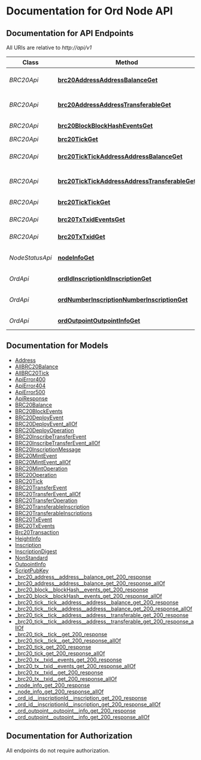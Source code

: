 # Documentation for Ord Node API

<a name="documentation-for-api-endpoints"></a>
## Documentation for API Endpoints

All URIs are relative to *http://api/v1*

| Class | Method | HTTP request | Description |
|------------ | ------------- | ------------- | -------------|
| *BRC20Api* | [**brc20AddressAddressBalanceGet**](Apis/BRC20Api.md#brc20addressaddressbalanceget) | **GET** /brc20/address/{address}/balance | Get brc20 balance by btc address |
*BRC20Api* | [**brc20AddressAddressTransferableGet**](Apis/BRC20Api.md#brc20addressaddresstransferableget) | **GET** /brc20/address/{address}/transferable | Get brc20 transferable by btc address |
*BRC20Api* | [**brc20BlockBlockHashEventsGet**](Apis/BRC20Api.md#brc20blockblockhasheventsget) | **GET** /brc20/block/{blockHash}/events | Get brc20 block by blockHash |
*BRC20Api* | [**brc20TickGet**](Apis/BRC20Api.md#brc20tickget) | **GET** /brc20/tick | Get brc20 tick list |
*BRC20Api* | [**brc20TickTickAddressAddressBalanceGet**](Apis/BRC20Api.md#brc20ticktickaddressaddressbalanceget) | **GET** /brc20/tick/{tick}/address/{address}/balance | Get brc20 balance by tick and address |
*BRC20Api* | [**brc20TickTickAddressAddressTransferableGet**](Apis/BRC20Api.md#brc20ticktickaddressaddresstransferableget) | **GET** /brc20/tick/{tick}/address/{address}/transferable | Get brc20 transferable by tick and address |
*BRC20Api* | [**brc20TickTickGet**](Apis/BRC20Api.md#brc20ticktickget) | **GET** /brc20/tick/{tick} | Get brc20 tick by name |
*BRC20Api* | [**brc20TxTxidEventsGet**](Apis/BRC20Api.md#brc20txtxideventsget) | **GET** /brc20/tx/{txid}/events | Get brc20 tx events by txid |
*BRC20Api* | [**brc20TxTxidGet**](Apis/BRC20Api.md#brc20txtxidget) | **GET** /brc20/tx/{txid} | Get brc20 tx by txid |
| *NodeStatusApi* | [**nodeInfoGet**](Apis/NodeStatusApi.md#nodeinfoget) | **GET** /node/info | Get ord and bitcoin node status |
| *OrdApi* | [**ordIdInscriptionIdInscriptionGet**](Apis/OrdApi.md#ordidinscriptionidinscriptionget) | **GET** /ord/id/{inscriptionId}/inscription | Get ord inscription by inscriptionId |
*OrdApi* | [**ordNumberInscriptionNumberInscriptionGet**](Apis/OrdApi.md#ordnumberinscriptionnumberinscriptionget) | **GET** /ord/number/{inscriptionNumber}/inscription | Get ord inscription by inscriptionNumber |
*OrdApi* | [**ordOutpointOutpointInfoGet**](Apis/OrdApi.md#ordoutpointoutpointinfoget) | **GET** /ord/outpoint/{outpoint}/info | Get ord output info by outpoint |


<a name="documentation-for-models"></a>
## Documentation for Models

 - [Address](./Models/Address.md)
 - [AllBRC20Balance](./Models/AllBRC20Balance.md)
 - [AllBRC20Tick](./Models/AllBRC20Tick.md)
 - [ApiError400](./Models/ApiError400.md)
 - [ApiError404](./Models/ApiError404.md)
 - [ApiError500](./Models/ApiError500.md)
 - [ApiResponse](./Models/ApiResponse.md)
 - [BRC20Balance](./Models/BRC20Balance.md)
 - [BRC20BlockEvents](./Models/BRC20BlockEvents.md)
 - [BRC20DeployEvent](./Models/BRC20DeployEvent.md)
 - [BRC20DeployEvent_allOf](./Models/BRC20DeployEvent_allOf.md)
 - [BRC20DeployOperation](./Models/BRC20DeployOperation.md)
 - [BRC20InscribeTransferEvent](./Models/BRC20InscribeTransferEvent.md)
 - [BRC20InscribeTransferEvent_allOf](./Models/BRC20InscribeTransferEvent_allOf.md)
 - [BRC20InscriptionMessage](./Models/BRC20InscriptionMessage.md)
 - [BRC20MintEvent](./Models/BRC20MintEvent.md)
 - [BRC20MintEvent_allOf](./Models/BRC20MintEvent_allOf.md)
 - [BRC20MintOperation](./Models/BRC20MintOperation.md)
 - [BRC20Operation](./Models/BRC20Operation.md)
 - [BRC20Tick](./Models/BRC20Tick.md)
 - [BRC20TransferEvent](./Models/BRC20TransferEvent.md)
 - [BRC20TransferEvent_allOf](./Models/BRC20TransferEvent_allOf.md)
 - [BRC20TransferOperation](./Models/BRC20TransferOperation.md)
 - [BRC20TransferableInscription](./Models/BRC20TransferableInscription.md)
 - [BRC20TransferableInscriptions](./Models/BRC20TransferableInscriptions.md)
 - [BRC20TxEvent](./Models/BRC20TxEvent.md)
 - [BRC20TxEvents](./Models/BRC20TxEvents.md)
 - [Brc20Transaction](./Models/Brc20Transaction.md)
 - [HeightInfo](./Models/HeightInfo.md)
 - [Inscription](./Models/Inscription.md)
 - [InscriptionDigest](./Models/InscriptionDigest.md)
 - [NonStandard](./Models/NonStandard.md)
 - [OutpointInfo](./Models/OutpointInfo.md)
 - [ScriptPubKey](./Models/ScriptPubKey.md)
 - [_brc20_address__address__balance_get_200_response](./Models/_brc20_address__address__balance_get_200_response.md)
 - [_brc20_address__address__balance_get_200_response_allOf](./Models/_brc20_address__address__balance_get_200_response_allOf.md)
 - [_brc20_block__blockHash__events_get_200_response](./Models/_brc20_block__blockHash__events_get_200_response.md)
 - [_brc20_block__blockHash__events_get_200_response_allOf](./Models/_brc20_block__blockHash__events_get_200_response_allOf.md)
 - [_brc20_tick__tick__address__address__balance_get_200_response](./Models/_brc20_tick__tick__address__address__balance_get_200_response.md)
 - [_brc20_tick__tick__address__address__balance_get_200_response_allOf](./Models/_brc20_tick__tick__address__address__balance_get_200_response_allOf.md)
 - [_brc20_tick__tick__address__address__transferable_get_200_response](./Models/_brc20_tick__tick__address__address__transferable_get_200_response.md)
 - [_brc20_tick__tick__address__address__transferable_get_200_response_allOf](./Models/_brc20_tick__tick__address__address__transferable_get_200_response_allOf.md)
 - [_brc20_tick__tick__get_200_response](./Models/_brc20_tick__tick__get_200_response.md)
 - [_brc20_tick__tick__get_200_response_allOf](./Models/_brc20_tick__tick__get_200_response_allOf.md)
 - [_brc20_tick_get_200_response](./Models/_brc20_tick_get_200_response.md)
 - [_brc20_tick_get_200_response_allOf](./Models/_brc20_tick_get_200_response_allOf.md)
 - [_brc20_tx__txid__events_get_200_response](./Models/_brc20_tx__txid__events_get_200_response.md)
 - [_brc20_tx__txid__events_get_200_response_allOf](./Models/_brc20_tx__txid__events_get_200_response_allOf.md)
 - [_brc20_tx__txid__get_200_response](./Models/_brc20_tx__txid__get_200_response.md)
 - [_brc20_tx__txid__get_200_response_allOf](./Models/_brc20_tx__txid__get_200_response_allOf.md)
 - [_node_info_get_200_response](./Models/_node_info_get_200_response.md)
 - [_node_info_get_200_response_allOf](./Models/_node_info_get_200_response_allOf.md)
 - [_ord_id__inscriptionId__inscription_get_200_response](./Models/_ord_id__inscriptionId__inscription_get_200_response.md)
 - [_ord_id__inscriptionId__inscription_get_200_response_allOf](./Models/_ord_id__inscriptionId__inscription_get_200_response_allOf.md)
 - [_ord_outpoint__outpoint__info_get_200_response](./Models/_ord_outpoint__outpoint__info_get_200_response.md)
 - [_ord_outpoint__outpoint__info_get_200_response_allOf](./Models/_ord_outpoint__outpoint__info_get_200_response_allOf.md)


<a name="documentation-for-authorization"></a>
## Documentation for Authorization

All endpoints do not require authorization.
